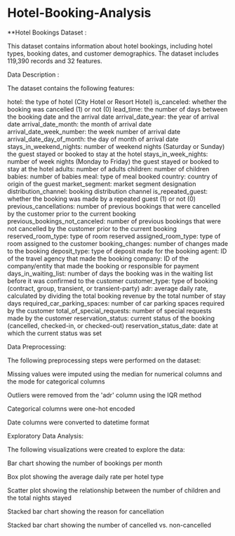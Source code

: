 # Hotel-Booking-Analysis


**Hotel Bookings Dataset :

This dataset contains information about hotel bookings, including hotel types, booking dates, and customer demographics. The dataset includes 119,390 records and 32 features.



Data Description :


The dataset contains the following features:

hotel: the type of hotel (City Hotel or Resort Hotel)
is_canceled: whether the booking was cancelled (1) or not (0)
lead_time: the number of days between the booking date and the arrival date
arrival_date_year: the year of arrival date
arrival_date_month: the month of arrival date
arrival_date_week_number: the week number of arrival date
arrival_date_day_of_month: the day of month of arrival date
stays_in_weekend_nights: number of weekend nights (Saturday or Sunday) the guest stayed or booked to stay at the hotel
stays_in_week_nights: number of week nights (Monday to Friday) the guest stayed or booked to stay at the hotel
adults: number of adults
children: number of children
babies: number of babies
meal: type of meal booked
country: country of origin of the guest
market_segment: market segment designation
distribution_channel: booking distribution channel
is_repeated_guest: whether the booking was made by a repeated guest (1) or not (0)
previous_cancellations: number of previous bookings that were cancelled by the customer prior to the current booking
previous_bookings_not_canceled: number of previous bookings that were not cancelled by the customer prior to the current booking
reserved_room_type: type of room reserved
assigned_room_type: type of room assigned to the customer
booking_changes: number of changes made to the booking
deposit_type: type of deposit made for the booking
agent: ID of the travel agency that made the booking
company: ID of the company/entity that made the booking or responsible for payment
days_in_waiting_list: number of days the booking was in the waiting list before it was confirmed to the customer
customer_type: type of booking (contract, group, transient, or transient-party)
adr: average daily rate, calculated by dividing the total booking revenue by the total number of stay days
required_car_parking_spaces: number of car parking spaces required by the customer
total_of_special_requests: number of special requests made by the customer
reservation_status: current status of the booking (cancelled, checked-in, or checked-out)
reservation_status_date: date at which the current status was set




Data Preprocessing:



The following preprocessing steps were performed on the dataset:

Missing values were imputed using the median for numerical columns and the mode for categorical columns

Outliers were removed from the 'adr' column using the IQR method

Categorical columns were one-hot encoded

Date columns were converted to datetime format




Exploratory Data Analysis:




The following visualizations were created to explore the data:

Bar chart showing the number of bookings per month

Box plot showing the average daily rate per hotel type

Scatter plot showing the relationship between the number of children and the total nights stayed

Stacked bar chart showing the reason for cancellation

Stacked bar chart showing the number of cancelled vs. non-cancelled
